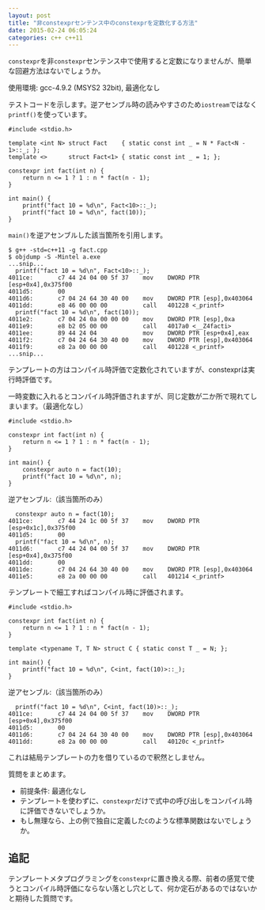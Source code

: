 ```yaml
---
layout: post
title: "非constexprセンテンス中のconstexprを定数化する方法"
date: 2015-02-24 06:05:24
categories: c++ c++11
---
```

<p><code>constexpr</code>を非<code>constexpr</code>センテンス中で使用すると定数になりませんが、簡単な回避方法はないでしょうか。</p>

<p>使用環境: gcc-4.9.2 (MSYS2 32bit), 最適化なし</p>

<p>テストコードを示します。逆アセンブル時の読みやすさのため<code>iostream</code>ではなく<code>printf()</code>を使っています。</p>

<pre><code>#include &lt;stdio.h&gt;

template &lt;int N&gt; struct Fact    { static const int _ = N * Fact&lt;N - 1&gt;::_; };
template &lt;&gt;      struct Fact&lt;1&gt; { static const int _ = 1; };

constexpr int fact(int n) {
    return n &lt;= 1 ? 1 : n * fact(n - 1);
}

int main() {
    printf("fact 10 = %d\n", Fact&lt;10&gt;::_);
    printf("fact 10 = %d\n", fact(10));
}
</code></pre>

<p><code>main()</code>を逆アセンブルした該当箇所を引用します。</p>

<pre><code>$ g++ -std=c++11 -g fact.cpp
$ objdump -S -Mintel a.exe
...snip...
  printf("fact 10 = %d\n", Fact&lt;10&gt;::_);
4011ce:       c7 44 24 04 00 5f 37    mov    DWORD PTR [esp+0x4],0x375f00
4011d5:       00
4011d6:       c7 04 24 64 30 40 00    mov    DWORD PTR [esp],0x403064
4011dd:       e8 46 00 00 00          call   401228 &lt;_printf&gt;
  printf("fact 10 = %d\n", fact(10));
4011e2:       c7 04 24 0a 00 00 00    mov    DWORD PTR [esp],0xa
4011e9:       e8 b2 05 00 00          call   4017a0 &lt;__Z4facti&gt;
4011ee:       89 44 24 04             mov    DWORD PTR [esp+0x4],eax
4011f2:       c7 04 24 64 30 40 00    mov    DWORD PTR [esp],0x403064
4011f9:       e8 2a 00 00 00          call   401228 &lt;_printf&gt;
...snip...
</code></pre>

<p>テンプレートの方はコンパイル時評価で定数化されていますが、constexprは実行時評価です。</p>

<p>一時変数に入れるとコンパイル時評価されますが、同じ定数が二か所で現れてしまいます。（最適化なし）</p>

<pre><code>#include &lt;stdio.h&gt;

constexpr int fact(int n) {
    return n &lt;= 1 ? 1 : n * fact(n - 1);
}

int main() {
    constexpr auto n = fact(10);
    printf("fact 10 = %d\n", n);
}
</code></pre>

<p>逆アセンブル:（該当箇所のみ）</p>

<pre><code>  constexpr auto n = fact(10);
4011ce:       c7 44 24 1c 00 5f 37    mov    DWORD PTR [esp+0x1c],0x375f00
4011d5:       00
  printf("fact 10 = %d\n", n);
4011d6:       c7 44 24 04 00 5f 37    mov    DWORD PTR [esp+0x4],0x375f00
4011dd:       00
4011de:       c7 04 24 64 30 40 00    mov    DWORD PTR [esp],0x403064
4011e5:       e8 2a 00 00 00          call   401214 &lt;_printf&gt;
</code></pre>

<p>テンプレートで細工すればコンパイル時に評価されます。</p>

<pre><code>#include &lt;stdio.h&gt;

constexpr int fact(int n) {
    return n &lt;= 1 ? 1 : n * fact(n - 1);
}

template &lt;typename T, T N&gt; struct C { static const T _ = N; };

int main() {
    printf("fact 10 = %d\n", C&lt;int, fact(10)&gt;::_);
}
</code></pre>

<p>逆アセンブル:（該当箇所のみ）</p>

<pre><code>  printf("fact 10 = %d\n", C&lt;int, fact(10)&gt;::_);
4011ce:       c7 44 24 04 00 5f 37    mov    DWORD PTR [esp+0x4],0x375f00
4011d5:       00
4011d6:       c7 04 24 64 30 40 00    mov    DWORD PTR [esp],0x403064
4011dd:       e8 2a 00 00 00          call   40120c &lt;_printf&gt;
</code></pre>

<p>これは結局テンプレートの力を借りているので釈然としません。</p>

<p>質問をまとめます。</p>

<ul>
<li>前提条件: 最適化なし</li>
<li>テンプレートを使わずに、<code>constexpr</code>だけで式中の呼び出しをコンパイル時に評価できないでしょうか。</li>
<li>もし無理なら、上の例で独自に定義した<code>C</code>のような標準関数はないでしょうか。</li>
</ul>

<h2>追記</h2>

<p>テンプレートメタプログラミングを<code>constexpr</code>に置き換える際、前者の感覚で使うとコンパイル時評価にならない落とし穴として、何か定石があるのではないかと期待した質問です。</p>
